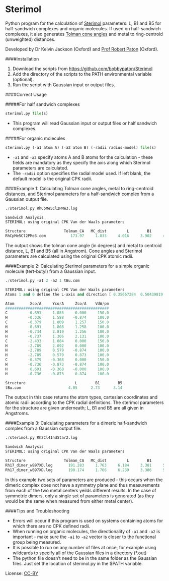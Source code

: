 Sterimol
=====

Python program for the calculation of [Sterimol](http://www.ccl.net/cca/software/SOURCES/FORTRAN/STERIMOL/) parameters: L, B1 and B5 for half-sandwich complexes and organic molecules. If used on half-sandwich complexes, it also generates [Tolman cone angles](https://en.wikipedia.org/wiki/Ligand_cone_angle) and metal to ring-centroid (unweighted) distances.

Developed by Dr Kelvin Jackson (Oxford) and [Prof Robert Paton](http://paton.chem.ox.ac.uk) (Oxford).



####Installation
1. Download the scripts from https://github.com/bobbypaton/Sterimol
2. Add the directory of the scripts to the PATH environmental variable (optional).  
3.	Run the script with Gaussian input or output files.

####Correct Usage

#####For half sandwich complexes

```python
sterimol.py file(s)
```
* This program will read Gaussian input or output files or half sandwich complexes.


#####For organic molecules

```python
sterimol.py (-a1 atom A) (-a2 atom B) (-radii radius-model) file(s)
```
* `-a1` and `-a2` specify atoms A and B atoms for the calculation - these fields are mandatory as they specify the axis along which Sterimol parameters are calculated.
* The `-radii` option specifies the radial model used. If left blank, the default model is the original CPK radii.


####Example 1:
Calculating Tolman cone angles, metal to ring-centroid distances, and Sterimol parameters for a half-sandwich complex from a Gaussian output file.

```python
./sterimol.py RhCpMe5Cl2PMe3.log

Sandwich Analysis
STERIMOL: using original CPK Van der Waals parameters

Structure                 Tolman_CA   MC_dist         L        B1        B5
RhCpMe5Cl2PMe3.com           173.97     1.833     4.016     3.902     4.304


```

The output shows the tolman cone angle (in degrees) and metal to centroid distance, L, B1 and B5 (all in Angstrom). Cone angles and Sterimol parameters are calculated using the original CPK atomic radii. 

####Example 2:
Calculating Sterimol parameters for a simple organic molecule (tert-butyl) from a Gaussian input.

```python
./sterimol.py -a1 2 -a2 1 tBu.com

STERIMOL: using original CPK Van der Waals parameters
Atoms 1 and 0 define the L-axis and direction [ 0.35667284  0.50439819 -0.8736515 ]

Atom       Xco/A     Yco/A     Zco/A    VdW/pm
##############################################
C         -0.893     1.083     0.000     150.0
H         -0.536     1.588    -0.874     100.0
C         -0.379     1.809     1.257     150.0
H          0.691     1.808     1.258     100.0
H         -0.734     2.819     1.256     100.0
H         -0.737     1.306     2.131     100.0
C         -2.433     1.084     0.000     150.0
H         -2.789     2.092     0.000     100.0
H         -2.789     0.579    -0.874     100.0
H         -2.789     0.579     0.873     100.0
C         -0.379    -0.368     0.000     150.0
H         -0.736    -0.873    -0.874     100.0
H          0.691    -0.368    -0.000     100.0
H         -0.736    -0.873     0.874     100.0

Structure                      L        B1        B5
tBu.com                     4.05      2.73      3.14
```

The output in this case returns the atom types, cartesian coordinates and atomic radii according to the CPK radial definitions. The sterimol parameters for the structure are given underneath; L, B1 and B5 are all given in Angstroms.

####Example 3:
Calculating parameters for a dimeric half-sandwich complex from a Gaussian output file.

```python
./sterimol.py Rh2Cl4IndStar2.log

Sandwich Analysis
STERIMOL: using original CPK Van der Waals parameters

Structure                 Tolman_CA   MC_dist         L        B1        B5
Rh17_dimer_wB97XD.log       191.283     1.763     6.184     3.381     5.607
Rh17_dimer_wB97XD.log       190.174     1.766     6.239     3.386     5.608


```

In this example two sets of parameters are produced - this occurs when the dimeric complex does not have a symmetry plane and thus measurements from each of the two metal centers yeilds different results. In the case of symmetric dimers, only a single set of parameters is generated (as they would be the same when measured from either metal center).


####Tips and Troubleshooting
* Errors will occur if this program is used on systems containing atoms for which there are no CPK defined radii.
* When running on organic molecules, the directionality of `-a1` and `-a2` is important - make sure the `-a1` to `-a2` vector is closer to the functional group being measured.
* It is possible to run on any number of files at once, for example using wildcards to specify all of the Gaussian files in a directory (*.out)
* The python file doesn’t need to be in the same folder as the Gaussian files. Just set the location of sterimol.py in the $PATH variable.




License: [CC-BY](https://creativecommons.org/licenses/by/3.0/)


